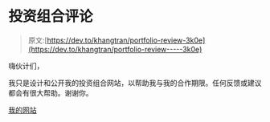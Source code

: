# 投资组合评论

> 原文:[https://dev.to/khangtran/portfolio-review-3k0e](https://dev.to/khangtran/portfolio-review-----3k0e)

嗨伙计们，

我只是设计和公开我的投资组合网站，以帮助我与我的合作期限。任何反馈或建议都会有很大帮助。谢谢你。

[我的网站](http://khangtran.ca/portfolio/#/)
